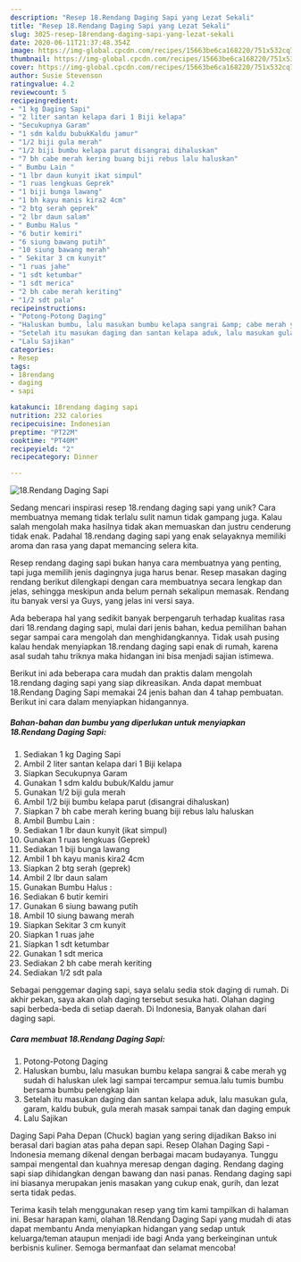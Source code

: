 ```yaml
---
description: "Resep 18.Rendang Daging Sapi yang Lezat Sekali"
title: "Resep 18.Rendang Daging Sapi yang Lezat Sekali"
slug: 3025-resep-18rendang-daging-sapi-yang-lezat-sekali
date: 2020-06-11T21:37:48.354Z
image: https://img-global.cpcdn.com/recipes/15663be6ca168220/751x532cq70/18rendang-daging-sapi-foto-resep-utama.jpg
thumbnail: https://img-global.cpcdn.com/recipes/15663be6ca168220/751x532cq70/18rendang-daging-sapi-foto-resep-utama.jpg
cover: https://img-global.cpcdn.com/recipes/15663be6ca168220/751x532cq70/18rendang-daging-sapi-foto-resep-utama.jpg
author: Susie Stevenson
ratingvalue: 4.2
reviewcount: 5
recipeingredient:
- "1 kg Daging Sapi"
- "2 liter santan kelapa dari 1 Biji kelapa"
- "Secukupnya Garam"
- "1 sdm kaldu bubukKaldu jamur"
- "1/2 biji gula merah"
- "1/2 biji bumbu kelapa parut disangrai dihaluskan"
- "7 bh cabe merah kering buang biji rebus lalu haluskan"
- " Bumbu Lain "
- "1 lbr daun kunyit ikat simpul"
- "1 ruas lengkuas Geprek"
- "1 biji bunga lawang"
- "1 bh kayu manis kira2 4cm"
- "2 btg serah geprek"
- "2 lbr daun salam"
- " Bumbu Halus "
- "6 butir kemiri"
- "6 siung bawang putih"
- "10 siung bawang merah"
- " Sekitar 3 cm kunyit"
- "1 ruas jahe"
- "1 sdt ketumbar"
- "1 sdt merica"
- "2 bh cabe merah keriting"
- "1/2 sdt pala"
recipeinstructions:
- "Potong-Potong Daging"
- "Haluskan bumbu, lalu masukan bumbu kelapa sangrai &amp; cabe merah yg sudah di haluskan ulek lagi sampai tercampur semua.lalu tumis bumbu bersama bumbu pelengkap lain"
- "Setelah itu masukan daging dan santan kelapa aduk, lalu masukan gula, garam, kaldu bubuk, gula merah masak sampai tanak dan daging empuk"
- "Lalu Sajikan"
categories:
- Resep
tags:
- 18rendang
- daging
- sapi

katakunci: 18rendang daging sapi 
nutrition: 232 calories
recipecuisine: Indonesian
preptime: "PT22M"
cooktime: "PT40M"
recipeyield: "2"
recipecategory: Dinner

---
```



![18.Rendang Daging Sapi](https://img-global.cpcdn.com/recipes/15663be6ca168220/751x532cq70/18rendang-daging-sapi-foto-resep-utama.jpg)

Sedang mencari inspirasi resep 18.rendang daging sapi yang unik? Cara membuatnya memang tidak terlalu sulit namun tidak gampang juga. Kalau salah mengolah maka hasilnya tidak akan memuaskan dan justru cenderung tidak enak. Padahal 18.rendang daging sapi yang enak selayaknya memiliki aroma dan rasa yang dapat memancing selera kita.

Resep rendang daging sapi bukan hanya cara membuatnya yang penting, tapi juga memilih jenis dagingnya juga harus benar. Resep masakan daging rendang berikut dilengkapi dengan cara membuatnya secara lengkap dan jelas, sehingga meskipun anda belum pernah sekalipun memasak. Rendang itu banyak versi ya Guys, yang jelas ini versi saya.

Ada beberapa hal yang sedikit banyak berpengaruh terhadap kualitas rasa dari 18.rendang daging sapi, mulai dari jenis bahan, kedua pemilihan bahan segar sampai cara mengolah dan menghidangkannya. Tidak usah pusing kalau hendak menyiapkan 18.rendang daging sapi enak di rumah, karena asal sudah tahu triknya maka hidangan ini bisa menjadi sajian istimewa.


Berikut ini ada beberapa cara mudah dan praktis dalam mengolah 18.rendang daging sapi yang siap dikreasikan. Anda dapat membuat 18.Rendang Daging Sapi memakai 24 jenis bahan dan 4 tahap pembuatan. Berikut ini cara dalam menyiapkan hidangannya.

<!--inarticleads1-->

##### Bahan-bahan dan bumbu yang diperlukan untuk menyiapkan 18.Rendang Daging Sapi:

1. Sediakan 1 kg Daging Sapi
1. Ambil 2 liter santan kelapa dari 1 Biji kelapa
1. Siapkan Secukupnya Garam
1. Gunakan 1 sdm kaldu bubuk/Kaldu jamur
1. Gunakan 1/2 biji gula merah
1. Ambil 1/2 biji bumbu kelapa parut (disangrai dihaluskan)
1. Siapkan 7 bh cabe merah kering buang biji rebus lalu haluskan
1. Ambil  Bumbu Lain :
1. Sediakan 1 lbr daun kunyit (ikat simpul)
1. Gunakan 1 ruas lengkuas (Geprek)
1. Sediakan 1 biji bunga lawang
1. Ambil 1 bh kayu manis kira2 4cm
1. Siapkan 2 btg serah (geprek)
1. Ambil 2 lbr daun salam
1. Gunakan  Bumbu Halus :
1. Sediakan 6 butir kemiri
1. Gunakan 6 siung bawang putih
1. Ambil 10 siung bawang merah
1. Siapkan  Sekitar 3 cm kunyit
1. Siapkan 1 ruas jahe
1. Siapkan 1 sdt ketumbar
1. Gunakan 1 sdt merica
1. Sediakan 2 bh cabe merah keriting
1. Sediakan 1/2 sdt pala


Sebagai penggemar daging sapi, saya selalu sedia stok daging di rumah. Di akhir pekan, saya akan olah daging tersebut sesuka hati. Olahan daging sapi berbeda-beda di setiap daerah. Di Indonesia, Banyak olahan dari daging sapi. 

<!--inarticleads2-->

##### Cara membuat 18.Rendang Daging Sapi:

1. Potong-Potong Daging
1. Haluskan bumbu, lalu masukan bumbu kelapa sangrai &amp; cabe merah yg sudah di haluskan ulek lagi sampai tercampur semua.lalu tumis bumbu bersama bumbu pelengkap lain
1. Setelah itu masukan daging dan santan kelapa aduk, lalu masukan gula, garam, kaldu bubuk, gula merah masak sampai tanak dan daging empuk
1. Lalu Sajikan


Daging Sapi Paha Depan (Chuck) bagian yang sering dijadikan Bakso ini berasal dari bagian atas paha depan sapi. Resep Olahan Daging Sapi - Indonesia memang dikenal dengan berbagai macam budayanya. Tunggu sampai mengental dan kuahnya meresap dengan daging. Rendang daging sapi siap dihidangkan dengan bawang dan nasi panas. Rendang daging sapi ini biasanya merupakan jenis masakan yang cukup enak, gurih, dan lezat serta tidak pedas. 

Terima kasih telah menggunakan resep yang tim kami tampilkan di halaman ini. Besar harapan kami, olahan 18.Rendang Daging Sapi yang mudah di atas dapat membantu Anda menyiapkan hidangan yang sedap untuk keluarga/teman ataupun menjadi ide bagi Anda yang berkeinginan untuk berbisnis kuliner. Semoga bermanfaat dan selamat mencoba!

